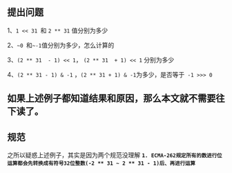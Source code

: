 ## 提出问题

1、`1 << 31 `和 `2 ** 31` 值分别为多少

2、`~0 `和`~-1`值分别为多少，怎么计算的

3、`(2 ** 31  - 1) << 1`， `(2 ** 31  + 1) << 1` 分别为多少

4、`(2 ** 31 - 1) & -1` ，`(2 ** 31 + 1) & -1`为多少，是否等于` -1 >>> 0`


如果上述例子都知道结果和原因，那么本文就不需要往下读了。
---

## 规范

之所以疑惑上述例子，其实是因为两个规范没理解
**`1. ECMA-262规定所有的数进行位运算都会先转换成有符号32位整数(-2 ** 31 ~ 2 ** 31 - 1)后、再进行运算`**
